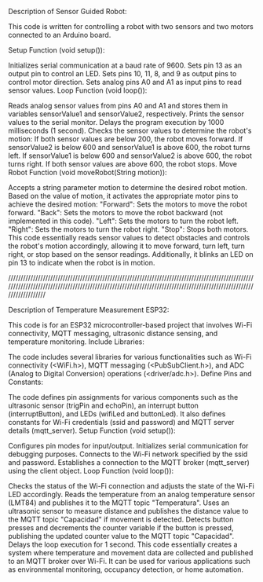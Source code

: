 Description of Sensor Guided Robot:

This code is written for controlling a robot with two sensors and two motors connected to an Arduino board.

Setup Function (void setup()):

Initializes serial communication at a baud rate of 9600.
Sets pin 13 as an output pin to control an LED.
Sets pins 10, 11, 8, and 9 as output pins to control motor direction.
Sets analog pins A0 and A1 as input pins to read sensor values.
Loop Function (void loop()):

Reads analog sensor values from pins A0 and A1 and stores them in variables sensorValue1 and sensorValue2, respectively.
Prints the sensor values to the serial monitor.
Delays the program execution by 1000 milliseconds (1 second).
Checks the sensor values to determine the robot's motion:
If both sensor values are below 200, the robot moves forward.
If sensorValue2 is below 600 and sensorValue1 is above 600, the robot turns left.
If sensorValue1 is below 600 and sensorValue2 is above 600, the robot turns right.
If both sensor values are above 600, the robot stops.
Move Robot Function (void moveRobot(String motion)):

Accepts a string parameter motion to determine the desired robot motion.
Based on the value of motion, it activates the appropriate motor pins to achieve the desired motion:
"Forward": Sets the motors to move the robot forward.
"Back": Sets the motors to move the robot backward (not implemented in this code).
"Left": Sets the motors to turn the robot left.
"Right": Sets the motors to turn the robot right.
"Stop": Stops both motors.
This code essentially reads sensor values to detect obstacles and controls the robot's motion accordingly, allowing it to move forward, turn left, turn right, or stop based on the sensor readings. Additionally, it blinks an LED on pin 13 to indicate when the robot is in motion.

/////////////////////////////////////////////////////////////////////////////////////////////////////////////////////////////////////////////////////////////////////////////////////////////////////////////////////

Description of Temperature Measurement ESP32:

This code is for an ESP32 microcontroller-based project that involves Wi-Fi connectivity, MQTT messaging, ultrasonic distance sensing, and temperature monitoring. 
Include Libraries:

The code includes several libraries for various functionalities such as Wi-Fi connectivity (<WiFi.h>), MQTT messaging (<PubSubClient.h>), and ADC (Analog to Digital Conversion) operations (<driver/adc.h>).
Define Pins and Constants:

The code defines pin assignments for various components such as the ultrasonic sensor (trigPin and echoPin), an interrupt button (interruptButton), and LEDs (wifiLed and buttonLed). It also defines constants for Wi-Fi credentials (ssid and password) and MQTT server details (mqtt_server).
Setup Function (void setup()):

Configures pin modes for input/output.
Initializes serial communication for debugging purposes.
Connects to the Wi-Fi network specified by the ssid and password.
Establishes a connection to the MQTT broker (mqtt_server) using the client object.
Loop Function (void loop()):

Checks the status of the Wi-Fi connection and adjusts the state of the Wi-Fi LED accordingly.
Reads the temperature from an analog temperature sensor (LMT84) and publishes it to the MQTT topic "Temperatura".
Uses an ultrasonic sensor to measure distance and publishes the distance value to the MQTT topic "Capacidad" if movement is detected.
Detects button presses and decrements the counter variable if the button is pressed, publishing the updated counter value to the MQTT topic "Capacidad".
Delays the loop execution for 1 second.
This code essentially creates a system where temperature and movement data are collected and published to an MQTT broker over Wi-Fi. It can be used for various applications such as environmental monitoring, occupancy detection, or home automation.
